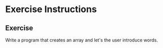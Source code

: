 # Exercise Instructions

## Exercise
Write a program that creates an array and let's the user introduce words.